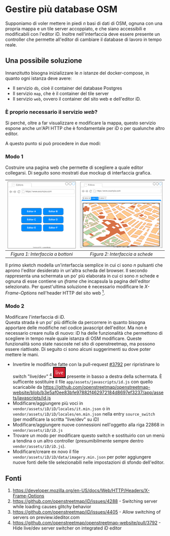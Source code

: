 # Gestire più database OSM

Supponiamo di voler mettere in piedi _n_ basi di dati di OSM, ognuna con una propria mappa e un tile server accoppiato, e che siano accessibili e modificabili con l'editor iD.
Inoltre nell'interfaccia deve essere presente un controller che permette all'editor di cambiare il database di lavoro in tempo reale.

## Una possibile soluzione
Innanzitutto bisogna inizializzare le _n_ istanze del docker-compose, in quanto ogni istanza deve avere:

- Il servizio `db`, cioè il container del database Postgres
- Il servizio `map`, che è il container del tile server
- Il servizio `web`, ovvero il container del sito web e dell'editor iD.

### È proprio necessario il servizio _web_?
Si perché, oltre a far visualizzare e modificare la mappa, questo servizio espone anche un'API HTTP che è fondamentale per iD o per qualunche altro editor.  

A questo punto si può procedere in due modi:

### Modo 1
Costruire una pagina web che permette di scegliere a quale editor collegarsi.
Di seguito sono mostrati due mockup di interfaccia grafica.

<img src="images/buttons-interface.drawio.svg" alt="image" width="370"/>|<img src="images/tabs-interface.drawio.svg" alt="dalmazia-criticita-doppio-semaforo" width="460"/>
:-------------------------:|:-------------------------: 
_Figura 1: Interfaccia a bottoni_ | _Figura 2: Interfaccia a schede_

Il primo sketch modella un'interfaccia semplice in cui ci sono _n_ pulsanti che aprono l'editor desiderato in un'altra scheda del browser.
Il secondo rappresenta una schermata un po' più elaborata in cui ci sono _n_ schede e ognuna di esse contiene un _iframe_ che incapsula la pagina dell'editor selezionato.
Per quest'ultima soluzione è necessario modificare le _X-Frame-Options_ nell'header HTTP del sito web [<sup>1</sup>](https://developer.mozilla.org/en-US/docs/Web/HTTP/Headers/X-Frame-Options).



### Modo 2
Modificare l'interfaccia di iD.  
Questa strada è un po' più difficile da percorrere in quanto bisogna apportare delle modifiche nel codice javascript dell'editor.
Ma non è necessario creare nulla di nuovo: iD ha delle funzionalità che permettono di scegliere in tempo reale quale istanza di OSM modificare. Queste funzionalità sono state nascoste nel sito di openstreetmap, ma possono essere riattivate.
Di seguito ci sono alcuni suggerimenti su dove poter mettere le mani.

- Invertire le modifiche fatte con la pull-request [#3792](https://github.com/openstreetmap/openstreetmap-website/pull/3792) per ripristinare lo switch "live/dev" [<sup>4</sup>](https://github.com/openstreetmap/openstreetmap-website/pull/3792) ![](images/live-dev-button.png) presente in basso a destra della schermata.
È sufficente sostituire il file `app/assets/javascripts/id.js` con quello scaricabile da https://github.com/openstreetmap/openstreetmap-website/blob/b3e5af0ee83bfe97882f462972184d8697ef3237/app/assets/javascripts/id.js
- Modificare/aggiungere più voci in `vendor/assets/iD/iD/locales/it.min.json` o in `vendor/assets/iD/iD/locales/en.min.json` nella entry `source_switch` (per modificare la scritta "live/dev" su iD)
- Modificare/aggiungere nuove connessioni nell'oggetto alla riga 22868 in `vendor/assets/iD/iD.js`
- Trovare un modo per modificare questo switch e sostituirlo con un menù a tendina o un altro controller (presumibilmente sempre dentro `vendor/assets/iD/iD.js`).
- Modificare/creare ex novo il file `vendor/assets/iD/iD/data/imagery.min.json` per poter aggiungere nuove fonti delle tile selezionabili nelle impostazioni di sfondo dell'editor.

## Fonti
1. https://developer.mozilla.org/en-US/docs/Web/HTTP/Headers/X-Frame-Options
2. https://github.com/openstreetmap/iD/issues/4288 - Switching server while loading causes glitchy behavior
3. https://github.com/openstreetmap/iD/issues/4405 - Allow switching of servers on preview.ideditor.com
4. https://github.com/openstreetmap/openstreetmap-website/pull/3792 - Hide live/dev server switcher on integrated iD editor
